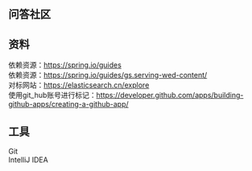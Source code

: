 ## 问答社区 <br/>
## 资料 <br/>
依赖资源：https://spring.io/guides <br/>
依赖资源：https://spring.io/guides/gs.serving-wed-content/ <br/>
对标网站：https://elasticsearch.cn/explore <br/>
使用git_hub账号进行标记：https://developer.github.com/apps/building-github-apps/creating-a-github-app/
## 工具 <br/>
Git <br/>
IntelliJ IDEA <br/>